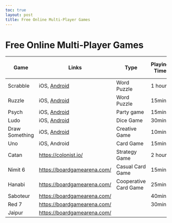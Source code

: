 ```yaml
---
toc: true
layout: post
title: Free Online Multi-Player Games
---
```

# Free Online Multi-Player Games

| Game           | Links                                                                                                | Type                  | Playing Time | Number of Players |
|----------------|------------------------------------------------------------------------------------------------------|-----------------------|--------------|-------------------|
| Scrabble       | iOS, [Android](https://play.google.com/store/apps/details?id=com.zynga.words&hl=en_IN)               | Word Puzzle           | 1 hour       | 2                 |
| Ruzzle         | iOS, [Android](https://play.google.com/store/apps/details?id=se.maginteractive.rumble.free&hl=en_IN) | Word Puzzle           | 15min        | 2-4               |
| Psych          | iOS, [Android](https://play.google.com/store/apps/details?id=com.wb.goog.ellen.psych&hl=en_IN)       | Party game            | 15min        | 3-10              |
| Ludo           | iOS, [Android](https://play.google.com/store/apps/details?id=com.ludo.king&hl=en_IN)                 | Dice Game             | 30min        | 2-4               |
| Draw Something | iOS, [Android](https://play.google.com/store/apps/details?id=com.omgpop.dstfree&hl=en_IN)            | Creative Game         | 10min        | 2                 |
| Uno            | iOS, Android                                                                                         | Card Game             | 15min        | 2-10              |
| Catan          | https://colonist.io/                                                                                 | Strategy Game         | 2 hours      | 2-4               |
| Nimit 6        | https://boardgamearena.com/                                                                          | Casual Card Game      | 15min        |                   |
| Hanabi         | https://boardgamearena.com/                                                                          | Cooperative Card Game | 25min        |                   |
| Saboteur       | https://boardgamearena.com/                                                                          |                       | 40min        | 3-10              |
| Red 7          | https://boardgamearena.com/                                                                          |                       | 30min        |                   |
| Jaipur         | https://boardgamearena.com/                                                                          |                       |              |                   |
